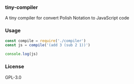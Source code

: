 ### tiny-compiler

A tiny compiler for convert Polish Notation to JavaScript code

### Usage

``` js
const compile = require('./compiler')
const js = compile('(add 3 (sub 2 1))')

console.log(js)
```

### License

GPL-3.0